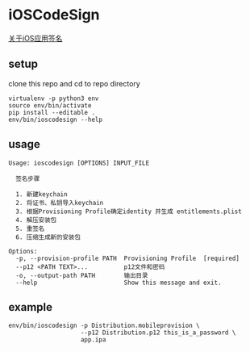 # iOSCodeSign

[关于iOS应用签名](https://github.com/oylbin/iOSCodeSign/wiki/about-ios-codesigning)

## setup

clone this repo and cd to repo directory

    virtualenv -p python3 env
    source env/bin/activate
    pip install --editable .
    env/bin/ioscodesign --help

## usage

```
Usage: ioscodesign [OPTIONS] INPUT_FILE

  签名步骤

  1. 新建keychain
  2. 将证书、私钥导入keychain
  3. 根据Provisioning Profile确定identity 并生成 entitlements.plist
  4. 解压安装包
  5. 重签名
  6. 压缩生成新的安装包

Options:
  -p, --provision-profile PATH  Provisioning Profile  [required]
  --p12 <PATH TEXT>...          p12文件和密码
  -o, --output-path PATH        输出目录
  --help                        Show this message and exit.
```

## example

	env/bin/ioscodesign -p Distribution.mobileprovision \
	                    --p12 Distribution.p12 this_is_a_password \
	                    app.ipa
